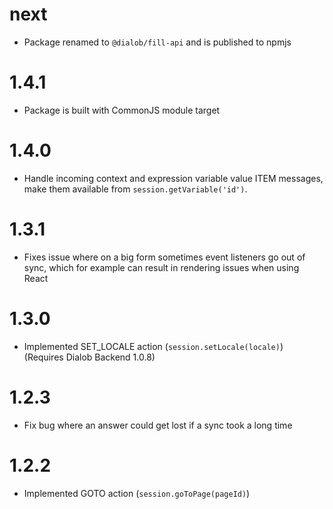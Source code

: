 # next

* Package renamed to `@dialob/fill-api` and is published to npmjs

# 1.4.1
* Package is built with CommonJS module target

# 1.4.0
* Handle incoming context and expression variable value ITEM messages, make them available from `session.getVariable('id')`.

# 1.3.1
* Fixes issue where on a big form sometimes event listeners go out of sync, which for example can
result in rendering issues when using React

# 1.3.0
* Implemented SET_LOCALE action (`session.setLocale(locale)`) (Requires Dialob Backend 1.0.8)

# 1.2.3
* Fix bug where an answer could get lost if a sync took a long time

# 1.2.2
* Implemented GOTO action (`session.goToPage(pageId)`)
